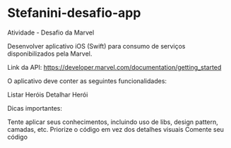 # Stefanini-desafio-app
Atividade - Desafio da Marvel

Desenvolver aplicativo iOS (Swift) para consumo de serviços disponibilizados pela Marvel.

Link da API: https://developer.marvel.com/documentation/getting_started

O aplicativo deve conter as seguintes funcionalidades:

Listar Heróis
Detalhar Herói

Dicas importantes:

Tente aplicar seus conhecimentos, incluindo uso de libs, design pattern, camadas, etc.
Priorize o código em vez dos detalhes visuais
Comente seu código
